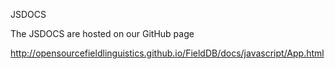 JSDOCS

The JSDOCS are hosted on our GitHub page

http://opensourcefieldlinguistics.github.io/FieldDB/docs/javascript/App.html
